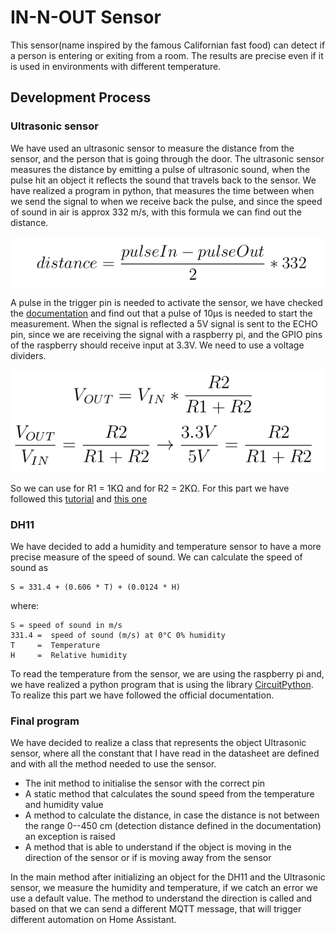 # IN-N-OUT Sensor

This sensor(name inspired by the famous Californian fast food) can detect if a person is entering or exiting from a room.
The results are precise even if it is used in environments with different temperature.

## Development Process

### Ultrasonic sensor

We have used an ultrasonic sensor to measure the distance from the sensor, and the person that is going through the door.
The ultrasonic sensor measures the distance by emitting a pulse of ultrasonic sound, when the pulse hit an object it reflects the sound that travels back to the sensor.
We have realized a program in python, that measures the time between when we send the signal to when we receive back the pulse, and since the speed of sound in air is approx 332 m/s, with this formula we can find out the distance.

![distance](images/distance.png)

A pulse in the trigger pin is needed to activate the sensor, we have checked the [documentation](https://www.velleman.eu/downloads/29/vma306_a4v01.pdf) and find out that a pulse of 10μs  is needed to start the measurement.
When the signal is reflected a 5V signal is sent to the ECHO pin, since we are receiving the signal with a raspberry pi, and the GPIO pins of the raspberry should receive input at 3.3V.
We need to use a voltage dividers.

![voltage Divider](images/voltageDivider.png)

So we can use for R1 = 1KΩ and for R2 = 2KΩ.
For this part we have followed this [tutorial](https://www.circuitbasics.com/how-to-set-up-an-ultrasonic-range-finder-on-an-arduino) and [this one](https://thepihut.com/blogs/raspberry-pi-tutorials/hc-sr04-ultrasonic-range-sensor-on-the-raspberry-pi)

### DH11

We have decided to add a humidity and temperature sensor to have a more precise measure of the speed of sound.
We can calculate the speed of sound as

    S = 331.4 + (0.606 * T) + (0.0124 * H)
where:

    S = speed of sound in m/s 
    331.4 =  speed of sound (m/s) at 0°C 0% humidity
    T     =  Temperature 
    H     =  Relative humidity
To read the temperature from the sensor, we are using the raspberry pi and, we have realized a python program that is using the library [CircuitPython](https://circuitpython.readthedocs.io/projects/dht/en/latest/).
To realize this part we have followed the official documentation.

### Final program

We have decided to realize a class that represents the object Ultrasonic sensor, where all the constant that I have read in the datasheet are defined and with all the method needed to use the sensor.

*  The init method to initialise the sensor with the correct pin
*  A static method that calculates the sound speed from the temperature and humidity value
*  A method to calculate the distance, in case the distance is not between the range 0--450 cm (detection distance defined in the documentation) an exception is raised
*  A method that is able to understand if the object is moving in the direction of the sensor or if is moving away from the sensor


In the main method after initializing an object for the DH11 and the Ultrasonic sensor, we measure the humidity and temperature, if we catch an error we use a default value.
The method to understand the direction is called and based on that we can send a different MQTT message, that will trigger different automation on Home Assistant.

